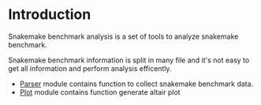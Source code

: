 # Introduction

Snakemake benchmark analysis is a set of tools to analyze snakemake benchmark.

Snakemake benchmark information is split in many file and it's not easy to get all information and perform analysis efficently.

- [Parser](parser) module contains function to collect snakemake benchmark data.
- [Plot](plot) module contains function generate altair plot
